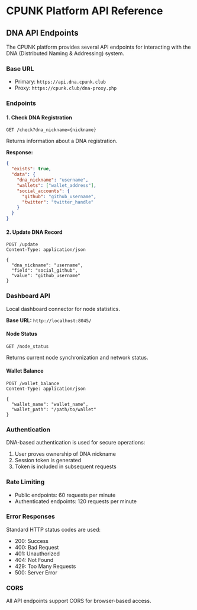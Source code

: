 # CPUNK Platform API Reference

## DNA API Endpoints

The CPUNK platform provides several API endpoints for interacting with the DNA (Distributed Naming & Addressing) system.

### Base URL
- Primary: `https://api.dna.cpunk.club`
- Proxy: `https://cpunk.club/dna-proxy.php`

### Endpoints

#### 1. Check DNA Registration
```
GET /check?dna_nickname={nickname}
```
Returns information about a DNA registration.

**Response:**
```json
{
  "exists": true,
  "data": {
    "dna_nickname": "username",
    "wallets": ["wallet_address"],
    "social_accounts": {
      "github": "github_username",
      "twitter": "twitter_handle"
    }
  }
}
```

#### 2. Update DNA Record
```
POST /update
Content-Type: application/json

{
  "dna_nickname": "username",
  "field": "social_github",
  "value": "github_username"
}
```

### Dashboard API

Local dashboard connector for node statistics.

**Base URL:** `http://localhost:8045/`

#### Node Status
```
GET /node_status
```
Returns current node synchronization and network status.

#### Wallet Balance
```
POST /wallet_balance
Content-Type: application/json

{
  "wallet_name": "wallet_name",
  "wallet_path": "/path/to/wallet"
}
```

### Authentication

DNA-based authentication is used for secure operations:

1. User proves ownership of DNA nickname
2. Session token is generated
3. Token is included in subsequent requests

### Rate Limiting

- Public endpoints: 60 requests per minute
- Authenticated endpoints: 120 requests per minute

### Error Responses

Standard HTTP status codes are used:
- 200: Success
- 400: Bad Request
- 401: Unauthorized
- 404: Not Found
- 429: Too Many Requests
- 500: Server Error

### CORS

All API endpoints support CORS for browser-based access.